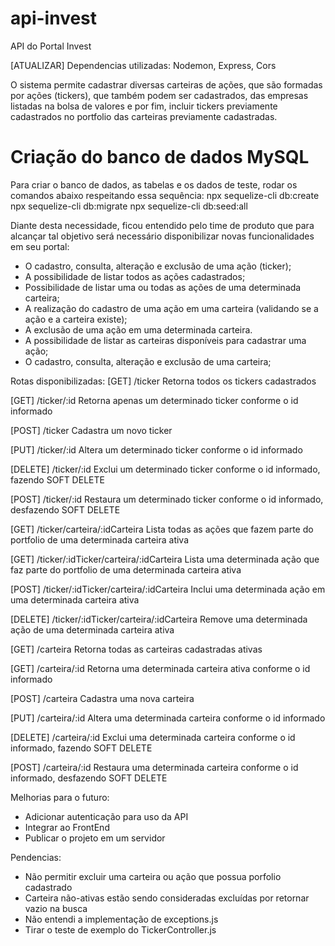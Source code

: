 # api-invest
API do Portal Invest

[ATUALIZAR] Dependencias utilizadas:
Nodemon, Express, Cors

O sistema permite cadastrar diversas carteiras de ações, que são formadas por ações (tickers), que também podem ser cadastrados, das empresas listadas na bolsa de valores e por fim, incluir tickers previamente cadastrados no portfolio das carteiras previamente cadastradas.

# Criação do banco de dados MySQL
Para criar o banco de dados, as tabelas e os dados de teste, rodar os comandos abaixo respeitando essa sequência:
npx sequelize-cli db:create
npx sequelize-cli db:migrate
npx sequelize-cli db:seed:all

Diante desta necessidade, ficou entendido pelo time de produto que para alcançar tal objetivo será necessário disponibilizar novas funcionalidades em seu portal:
- O cadastro, consulta, alteração e exclusão de uma ação (ticker);
- A possibilidade de listar todos as ações cadastrados;
- Possibilidade de listar uma ou todas as ações de uma determinada carteira;
- A realização do cadastro de uma ação em uma carteira (validando se a ação e a carteira existe);
- A exclusão de uma ação em uma determinada carteira.
- A possibilidade de listar as carteiras disponíveis para cadastrar uma ação;
- O cadastro, consulta, alteração e exclusão de uma carteira;

Rotas disponibilizadas:
[GET] /ticker 
Retorna todos os tickers cadastrados

[GET] /ticker/:id
Retorna apenas um determinado ticker conforme o id informado

[POST] /ticker
Cadastra um novo ticker

[PUT] /ticker/:id
Altera um determinado ticker conforme o id informado

[DELETE] /ticker/:id
Exclui um determinado ticker conforme o id informado, fazendo SOFT DELETE

[POST] /ticker/:id
Restaura um determinado ticker conforme o id informado, desfazendo SOFT DELETE 

[GET] /ticker/carteira/:idCarteira
Lista todas as ações que fazem parte do portfolio de uma determinada carteira ativa

[GET] /ticker/:idTicker/carteira/:idCarteira
Lista uma determinada ação que faz parte do portfolio de uma determinada carteira ativa

[POST] /ticker/:idTicker/carteira/:idCarteira
Inclui uma determinada ação em uma determinada carteira ativa

[DELETE] /ticker/:idTicker/carteira/:idCarteira
Remove uma determinada ação de uma determinada carteira ativa

[GET] /carteira 
Retorna todas as carteiras cadastradas ativas

[GET] /carteira/:id
Retorna uma determinada carteira ativa conforme o id informado

[POST] /carteira
Cadastra uma nova carteira

[PUT] /carteira/:id
Altera uma determinada carteira conforme o id informado

[DELETE] /carteira/:id
Exclui uma determinada carteira conforme o id informado, fazendo SOFT DELETE

[POST] /carteira/:id
Restaura uma determinada carteira conforme o id informado, desfazendo SOFT DELETE

Melhorias para o futuro:
- Adicionar autenticação para uso da API
- Integrar ao FrontEnd
- Publicar o projeto em um servidor

Pendencias:
- Não permitir excluir uma carteira ou ação que possua porfolio cadastrado
- Carteira não-ativas estão sendo consideradas excluídas por retornar vazio na busca
- Não entendi a implementação de exceptions.js
- Tirar o teste de exemplo do TickerController.js